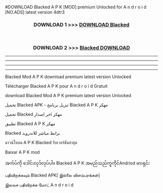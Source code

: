 #DOWNLOAD Blacked  A P K [MOD] premium Unlocked for A n d r o i d [NO.ADS] latest version 4dtr3



<div align="center">

<h3>DOWNLOAD 1 >>> <a href="https://teeasianyam.web.app?sq=Blacked ">DOWNLOAD Blacked  </a></h3><br>

<h3>DOWNLOAD 2 >>> <a href="https://teeasianyam.web.app?sq=Blacked  ">Blacked   DOWNLOAD </a></h3>

</div>


----------------------------------------------------------

----------------------------------------------------------

----------------------------------------------------------

----------------------------------------------------------


Blacked   Mod A P K download premium latest version Unlocked

Télécharger Blacked   A P K pour A n d r o i d Gratuit

download Blacked   Mod A P K premium latest version Unlocked

تحميل Blacked   APK - تنزيل برنامج Blacked   A P K مهكر

تحميل Blacked   مهكر اخر اصدار

تطبيق Blacked   A P K مهكر

Blacked   برابط مباشر للاندرويد

ดาวน์โหลด A P K Blacked   รับเวอร์ชันล่าสุด

Baixar A P K mod

အက်ပ်ကို ဒေါင်းလုဒ်လုပ်ပါ။ Blacked   A P K အမည်သည်ကူကိုင်Andriod ဗားရှင်း

பதிவிறக்கவும் Blacked   APK[ இல்லை விளம்பரங்கள்] 
 
இலவச பதிவிறக்க மோட் A n d r o i d




